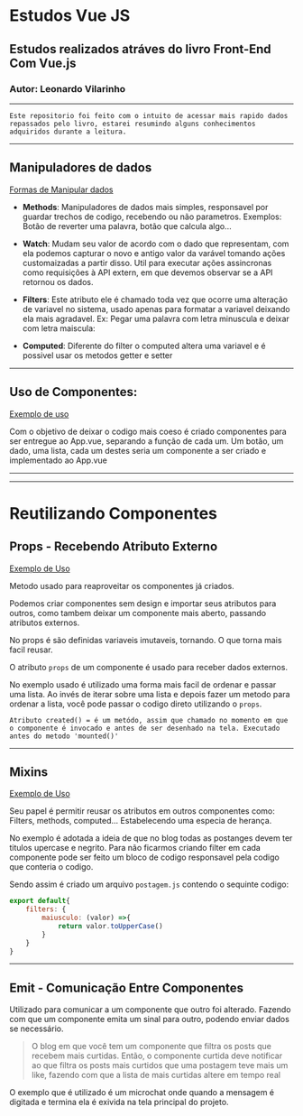 # Estudos Vue JS
## Estudos realizados atráves do livro Front-End Com Vue.js
### Autor: Leonardo Vilarinho

---
``Este repositorio foi feito com o intuito de acessar mais rapido dados repassados pelo livro, estarei resumindo alguns conhecimentos adquiridos durante a leitura.``

---

## Manipuladores de dados

[Formas de Manipular dados](https://github.com/PedroHumberto/estudosVueJs/tree/master/manipulando-dados/src)

* **Methods**: Manipuladores de dados mais simples, responsavel por guardar trechos de codigo, recebendo ou não parametros. Exemplos: Botão de reverter uma palavra, botão que calcula algo...

* **Watch**: Mudam seu valor de acordo com o dado que representam, com ela podemos capturar o novo e antigo valor da varável tomando ações customaizadas a partir disso. Util para executar ações assincronas como requisições à API extern, em que devemos observar se a API retornou os dados.

* **Filters**: Este atributo ele é chamado toda vez que ocorre uma alteração de variavel no sistema, usado apenas para formatar a variavel deixando ela mais agradavel. Ex: Pegar uma palavra com letra minuscula e deixar com letra maiscula:



* **Computed**: Diferente do filter o computed altera uma variavel e é possivel usar os metodos getter e setter

---
## Uso de Componentes:

[Exemplo de uso](https://github.com/PedroHumberto/estudosVueJs/tree/master/componentes-juntos/src)

Com o objetivo de deixar o codigo mais coeso é criado componentes para ser entregue ao App.vue, separando a função de cada um. Um botão, um dado, uma lista, cada um destes seria um componente a ser criado e implementado ao App.vue

---
---

# Reutilizando Componentes

## Props - Recebendo Atributo Externo
[Exemplo de Uso](https://github.com/PedroHumberto/estudosVueJs/tree/master/props-receb-atrib-externos/src)

Metodo usado para reaproveitar os componentes já criados.

Podemos criar componentes sem design e importar seus atributos para outros, como tambem deixar um componente mais aberto, passando atributos externos.

No props é são definidas variaveis imutaveis, tornando. O que torna mais facil reusar.

O atributo ``props`` de um componente é usado para receber dados externos.

No exemplo usado é utilizado uma forma mais facil de ordenar e passar uma lista. Ao invés de iterar sobre uma lista e depois fazer um metodo para ordenar a lista, você pode passar o codigo direto utilizando o ``props``.

``Atributo created() = é um metódo, assim que chamado no momento em que o componente é invocado e antes de ser desenhado na tela. Executado antes do metodo 'mounted()'``

---

## Mixins

[Exemplo de Uso](https://github.com/PedroHumberto/estudosVueJs/tree/master/mixins/src)

Seu papel é permitir reusar os atributos em outros componentes como: Filters, methods, computed...
Estabelecendo uma especia de herança.

No exemplo é adotada a ideia de que no blog todas as postanges devem ter titulos upercase e negrito.
Para não ficarmos criando filter em cada componente pode ser feito um bloco de codigo responsavel pela codigo que conteria o codigo.


Sendo assim é criado um arquivo ``postagem.js`` contendo o sequinte codigo:
```javascript
export default{
    filters: {
        maiusculo: (valor) =>{
            return valor.toUpperCase()
        }
    }
}
```

---
## Emit - Comunicação Entre Componentes

Utilizado para comunicar a um componente que outro foi alterado. Fazendo com que um componente emita um sinal para outro, podendo enviar dados se necessário.

<blockquote> 
    O blog em que você tem um componente que filtra os posts que recebem mais curtidas. Então, o componente curtida deve notificar ao que filtra os posts mais curtidos que uma postagem teve mais um like, fazendo com que a lista de mais curtidas altere em tempo real
</blockquote>

O exemplo que é utilizado é um microchat onde quando a mensagem é digitada e termina ela é exivida na tela principal do projeto.
